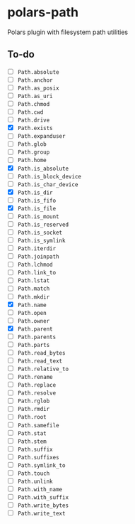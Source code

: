 # polars-path
Polars plugin with filesystem path utilities 

## To-do
- [ ] `Path.absolute`
- [ ] `Path.anchor`
- [ ] `Path.as_posix`
- [ ] `Path.as_uri`
- [ ] `Path.chmod`
- [ ] `Path.cwd`
- [ ] `Path.drive`
- [X] `Path.exists`
- [ ] `Path.expanduser`
- [ ] `Path.glob`
- [ ] `Path.group`
- [ ] `Path.home`
- [X] `Path.is_absolute`
- [ ] `Path.is_block_device`
- [ ] `Path.is_char_device`
- [X] `Path.is_dir`
- [ ] `Path.is_fifo`
- [X] `Path.is_file`
- [ ] `Path.is_mount`
- [ ] `Path.is_reserved`
- [ ] `Path.is_socket`
- [ ] `Path.is_symlink`
- [ ] `Path.iterdir`
- [ ] `Path.joinpath`
- [ ] `Path.lchmod`
- [ ] `Path.link_to`
- [ ] `Path.lstat`
- [ ] `Path.match`
- [ ] `Path.mkdir`
- [X] `Path.name`
- [ ] `Path.open`
- [ ] `Path.owner`
- [X] `Path.parent`
- [ ] `Path.parents`
- [ ] `Path.parts`
- [ ] `Path.read_bytes`
- [ ] `Path.read_text`
- [ ] `Path.relative_to`
- [ ] `Path.rename`
- [ ] `Path.replace`
- [ ] `Path.resolve`
- [ ] `Path.rglob`
- [ ] `Path.rmdir`
- [ ] `Path.root`
- [ ] `Path.samefile`
- [ ] `Path.stat`
- [ ] `Path.stem`
- [ ] `Path.suffix`
- [ ] `Path.suffixes`
- [ ] `Path.symlink_to`
- [ ] `Path.touch`
- [ ] `Path.unlink`
- [ ] `Path.with_name`
- [ ] `Path.with_suffix`
- [ ] `Path.write_bytes`
- [ ] `Path.write_text`
